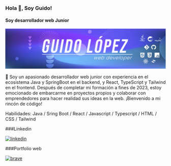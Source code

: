 ### Hola 👋, Soy Guido!
#### Soy desarrollador web Junior
![Soy desarrollador web Junior](https://github.com/GuidoRann/GuidoRann/blob/main/1707132814276.jpeg?raw=true)

👋 Soy un apasionado desarrollador web junior con experiencia en el ecosistema Java y SpringBoot en el backend, y React, TypeScript y Tailwind en el frontend. Después de completar mi formación a fines de 2023, estoy emocionado de embarcarme en proyectos propios y colaborar con emprendedores para hacer realidad sus ideas en la web. ¡Bienvenido a mi rincón de código!

Habilidades: Java / Sring Boot / React / Javascript / Typescript / HTML / CSS / Tailwind

###Linkedin

[<img src='https://github.com/GuidoRann/GuidoRann/assets/128423588/005a0d2e-5140-42f1-86b4-300b0f2d4186' alt='linkedin' height='40'>](https://www.linkedin.com/in/guido-rann-722458292/) 

###Portfolio web

[<img src='https://github.com/GuidoRann/GuidoRann/assets/128423588/cdb39161-fa7a-465e-93b3-537e457ec97a' alt='brave' height='40'>](https://portfolio-henna-sigma-67.vercel.app/)

